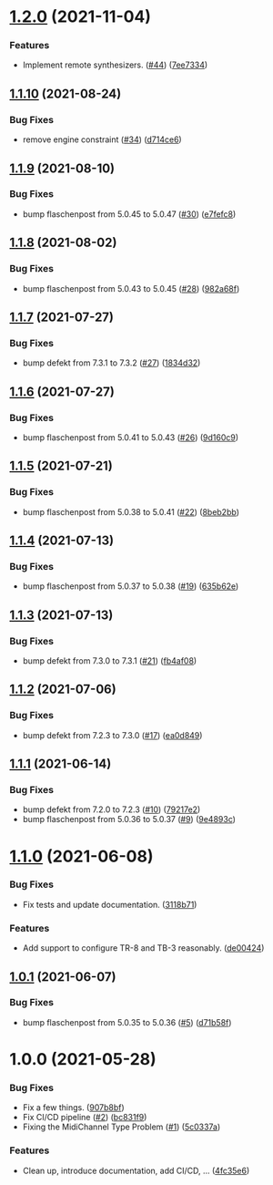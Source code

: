 # [1.2.0](https://github.com/thenativeweb/aira/compare/1.1.10...1.2.0) (2021-11-04)


### Features

* Implement remote synthesizers. ([#44](https://github.com/thenativeweb/aira/issues/44)) ([7ee7334](https://github.com/thenativeweb/aira/commit/7ee733491f1a444e38c5e292628798385f056f34))

## [1.1.10](https://github.com/thenativeweb/aira/compare/1.1.9...1.1.10) (2021-08-24)


### Bug Fixes

* remove engine constraint ([#34](https://github.com/thenativeweb/aira/issues/34)) ([d714ce6](https://github.com/thenativeweb/aira/commit/d714ce61b00ca7d446a238ac4f916df644d9e1ab))

## [1.1.9](https://github.com/thenativeweb/aira/compare/1.1.8...1.1.9) (2021-08-10)


### Bug Fixes

* bump flaschenpost from 5.0.45 to 5.0.47 ([#30](https://github.com/thenativeweb/aira/issues/30)) ([e7fefc8](https://github.com/thenativeweb/aira/commit/e7fefc82f59649e364e38e13d68a7487f71774a6))

## [1.1.8](https://github.com/thenativeweb/aira/compare/1.1.7...1.1.8) (2021-08-02)


### Bug Fixes

* bump flaschenpost from 5.0.43 to 5.0.45 ([#28](https://github.com/thenativeweb/aira/issues/28)) ([982a68f](https://github.com/thenativeweb/aira/commit/982a68f6828009055271695648075459bfca142a))

## [1.1.7](https://github.com/thenativeweb/aira/compare/1.1.6...1.1.7) (2021-07-27)


### Bug Fixes

* bump defekt from 7.3.1 to 7.3.2 ([#27](https://github.com/thenativeweb/aira/issues/27)) ([1834d32](https://github.com/thenativeweb/aira/commit/1834d3276bc93d30c66e1b7df6fda31067808331))

## [1.1.6](https://github.com/thenativeweb/aira/compare/1.1.5...1.1.6) (2021-07-27)


### Bug Fixes

* bump flaschenpost from 5.0.41 to 5.0.43 ([#26](https://github.com/thenativeweb/aira/issues/26)) ([9d160c9](https://github.com/thenativeweb/aira/commit/9d160c959349c9646b1e4c23d5163e10bb3f27ee))

## [1.1.5](https://github.com/thenativeweb/aira/compare/1.1.4...1.1.5) (2021-07-21)


### Bug Fixes

* bump flaschenpost from 5.0.38 to 5.0.41 ([#22](https://github.com/thenativeweb/aira/issues/22)) ([8beb2bb](https://github.com/thenativeweb/aira/commit/8beb2bbe2312f49edeed138b9a34ff3e2c63c293))

## [1.1.4](https://github.com/thenativeweb/aira/compare/1.1.3...1.1.4) (2021-07-13)


### Bug Fixes

* bump flaschenpost from 5.0.37 to 5.0.38 ([#19](https://github.com/thenativeweb/aira/issues/19)) ([635b62e](https://github.com/thenativeweb/aira/commit/635b62e84936640a0c90055a33b51354ef9c3b8a))

## [1.1.3](https://github.com/thenativeweb/aira/compare/1.1.2...1.1.3) (2021-07-13)


### Bug Fixes

* bump defekt from 7.3.0 to 7.3.1 ([#21](https://github.com/thenativeweb/aira/issues/21)) ([fb4af08](https://github.com/thenativeweb/aira/commit/fb4af08da0410dcb506d066cc6f696005fd73cef))

## [1.1.2](https://github.com/thenativeweb/aira/compare/1.1.1...1.1.2) (2021-07-06)


### Bug Fixes

* bump defekt from 7.2.3 to 7.3.0 ([#17](https://github.com/thenativeweb/aira/issues/17)) ([ea0d849](https://github.com/thenativeweb/aira/commit/ea0d849180272ecb654dc950ae9aed3b1dfb4e12))

## [1.1.1](https://github.com/thenativeweb/aira/compare/1.1.0...1.1.1) (2021-06-14)


### Bug Fixes

* bump defekt from 7.2.0 to 7.2.3 ([#10](https://github.com/thenativeweb/aira/issues/10)) ([79217e2](https://github.com/thenativeweb/aira/commit/79217e2542adbf2acff3fdf711f3a2295cafd42b))
* bump flaschenpost from 5.0.36 to 5.0.37 ([#9](https://github.com/thenativeweb/aira/issues/9)) ([9e4893c](https://github.com/thenativeweb/aira/commit/9e4893ca1b5a6171191777c0db8e9f9382ae7ef3))

# [1.1.0](https://github.com/thenativeweb/aira/compare/1.0.1...1.1.0) (2021-06-08)


### Bug Fixes

* Fix tests and update documentation. ([3118b71](https://github.com/thenativeweb/aira/commit/3118b713550b42bd9ebdd21295bede840860d65b))


### Features

* Add support to configure TR-8 and TB-3 reasonably. ([de00424](https://github.com/thenativeweb/aira/commit/de004240f1d7aab4914844c0993a45cbdce510d4))

## [1.0.1](https://github.com/thenativeweb/aira/compare/1.0.0...1.0.1) (2021-06-07)


### Bug Fixes

* bump flaschenpost from 5.0.35 to 5.0.36 ([#5](https://github.com/thenativeweb/aira/issues/5)) ([d71b58f](https://github.com/thenativeweb/aira/commit/d71b58f17f8d04e6f4c8dbd49c10fd1dac129c0a))

# 1.0.0 (2021-05-28)


### Bug Fixes

* Fix a few things. ([907b8bf](https://github.com/thenativeweb/aira/commit/907b8bf7dd0a7660b239e0de1fc7be232c86702d))
* Fix CI/CD pipeline ([#2](https://github.com/thenativeweb/aira/issues/2)) ([bc831f9](https://github.com/thenativeweb/aira/commit/bc831f9c167cbf66250981a9629c3dab7e96a80d))
* Fixing the MidiChannel Type Problem ([#1](https://github.com/thenativeweb/aira/issues/1)) ([5c0337a](https://github.com/thenativeweb/aira/commit/5c0337af70e03a71bf8cc814135332d076ae33db))


### Features

* Clean up, introduce documentation, add CI/CD, ... ([4fc35e6](https://github.com/thenativeweb/aira/commit/4fc35e636f97ac7754c0110804cd4d7274513715))
